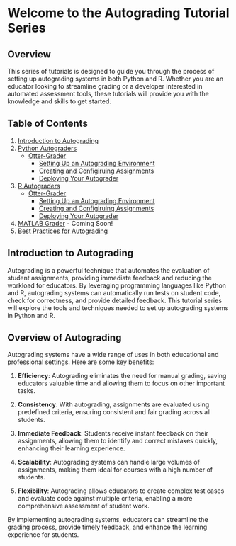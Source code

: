 # Welcome to the Autograding Tutorial Series

## Overview

This series of tutorials is designed to guide you through the process of setting up autograding systems in both Python and R. Whether you are an educator looking to streamline grading or a developer interested in automated assessment tools, these tutorials will provide you with the knowledge and skills to get started.

## Table of Contents

1. [Introduction to Autograding](#introduction-to-autograding)
2. [Python Autograders](auto_python.md)
    - [Otter-Grader](auto_python.md#otter-grader)
        - [Setting Up an Autograding Environment](auto_python.md#setting-up-an-autograding-environment)
        - [Creating and Configiruing Assignments](auto_python.md#creating-and-configuring-assignments)
        - [Deploying Your Autograder](auto_python.md#deploying-your-autograder)
3. [R Autograders](auto_r.md)
    - [Otter-Grader](auto_r.md#otter-grader)
        - [Setting Up an Autograding Environment](auto_r.md#setting-up-an-autograding-environment)
        - [Creating and Configiruing Assignments](auto_r.md#creating-and-configuring-assignments)
        - [Deploying Your Autograder](auto_r.md#deploying-your-autograder)
4. [MATLAB Grader](matlab_grader.md) - Coming Soon!
5. [Best Practices for Autograding](best-practices-for-autograding.md)

## Introduction to Autograding

Autograding is a powerful technique that automates the evaluation of student assignments, providing immediate feedback and reducing the workload for educators. By leveraging programming languages like Python and R, autograding systems can automatically run tests on student code, check for correctness, and provide detailed feedback. This tutorial series will explore the tools and techniques needed to set up autograding systems in Python and R.

## Overview of Autograding

Autograding systems have a wide range of uses in both educational and professional settings. Here are some key benefits:

1. **Efficiency**: Autograding eliminates the need for manual grading, saving educators valuable time and allowing them to focus on other important tasks.

2. **Consistency**: With autograding, assignments are evaluated using predefined criteria, ensuring consistent and fair grading across all students.

3. **Immediate Feedback**: Students receive instant feedback on their assignments, allowing them to identify and correct mistakes quickly, enhancing their learning experience.

4. **Scalability**: Autograding systems can handle large volumes of assignments, making them ideal for courses with a high number of students.

5. **Flexibility**: Autograding allows educators to create complex test cases and evaluate code against multiple criteria, enabling a more comprehensive assessment of student work.

By implementing autograding systems, educators can streamline the grading process, provide timely feedback, and enhance the learning experience for students.